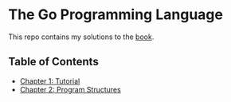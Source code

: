 # The Go Programming Language

This repo contains my solutions to the [book](https://www.gopl.io/). 

## Table of Contents

- [Chapter 1: Tutorial](/Ch1/)
- [Chapter 2: Program Structures](/Ch2/)